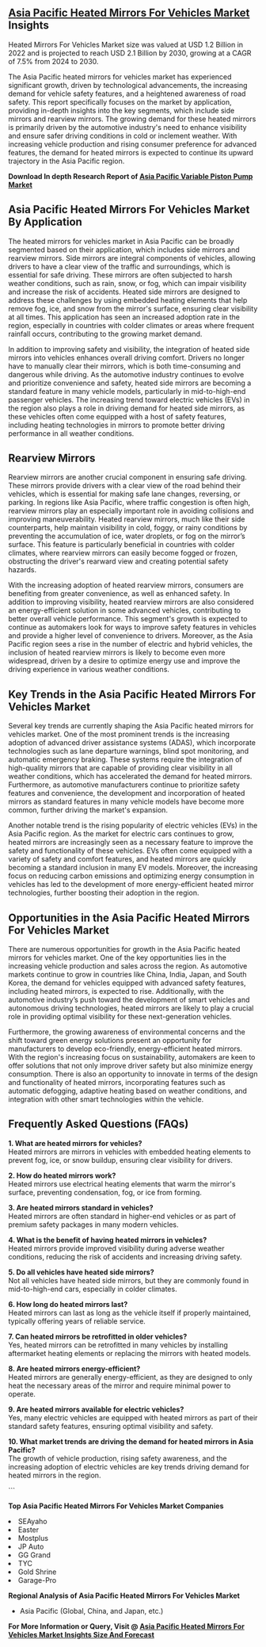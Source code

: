 <h2><a href="https://www.verifiedmarketreports.com/download-sample/?rid=524212&amp;utm_source=Github-Feb&amp;utm_medium=225" target="_blank">Asia Pacific Heated Mirrors For Vehicles Market</a> Insights</h2><p>Heated Mirrors For Vehicles Market size was valued at USD 1.2 Billion in 2022 and is projected to reach USD 2.1 Billion by 2030, growing at a CAGR of 7.5% from 2024 to 2030.</p><p><p>The Asia Pacific heated mirrors for vehicles market has experienced significant growth, driven by technological advancements, the increasing demand for vehicle safety features, and a heightened awareness of road safety. This report specifically focuses on the market by application, providing in-depth insights into the key segments, which include side mirrors and rearview mirrors. The growing demand for these heated mirrors is primarily driven by the automotive industry's need to enhance visibility and ensure safer driving conditions in cold or inclement weather. With increasing vehicle production and rising consumer preference for advanced features, the demand for heated mirrors is expected to continue its upward trajectory in the Asia Pacific region.</p> <p><p><strong>Download In depth Research Report of <a href="https://www.verifiedmarketreports.com/download-sample/?rid=236118&amp;utm_source=Pulse-Dec&amp;utm_medium=225" target="_blank">Asia Pacific Variable Piston Pump Market</a></strong></p></p> <h2>Asia Pacific Heated Mirrors For Vehicles Market By Application</h2> <p>The heated mirrors for vehicles market in Asia Pacific can be broadly segmented based on their application, which includes side mirrors and rearview mirrors. Side mirrors are integral components of vehicles, allowing drivers to have a clear view of the traffic and surroundings, which is essential for safe driving. These mirrors are often subjected to harsh weather conditions, such as rain, snow, or fog, which can impair visibility and increase the risk of accidents. Heated side mirrors are designed to address these challenges by using embedded heating elements that help remove fog, ice, and snow from the mirror's surface, ensuring clear visibility at all times. This application has seen an increased adoption rate in the region, especially in countries with colder climates or areas where frequent rainfall occurs, contributing to the growing market demand.</p> <p>In addition to improving safety and visibility, the integration of heated side mirrors into vehicles enhances overall driving comfort. Drivers no longer have to manually clear their mirrors, which is both time-consuming and dangerous while driving. As the automotive industry continues to evolve and prioritize convenience and safety, heated side mirrors are becoming a standard feature in many vehicle models, particularly in mid-to-high-end passenger vehicles. The increasing trend toward electric vehicles (EVs) in the region also plays a role in driving demand for heated side mirrors, as these vehicles often come equipped with a host of safety features, including heating technologies in mirrors to promote better driving performance in all weather conditions.</p> <h2>Rearview Mirrors</h2> <p>Rearview mirrors are another crucial component in ensuring safe driving. These mirrors provide drivers with a clear view of the road behind their vehicles, which is essential for making safe lane changes, reversing, or parking. In regions like Asia Pacific, where traffic congestion is often high, rearview mirrors play an especially important role in avoiding collisions and improving maneuverability. Heated rearview mirrors, much like their side counterparts, help maintain visibility in cold, foggy, or rainy conditions by preventing the accumulation of ice, water droplets, or fog on the mirror’s surface. This feature is particularly beneficial in countries with colder climates, where rearview mirrors can easily become fogged or frozen, obstructing the driver's rearward view and creating potential safety hazards.</p> <p>With the increasing adoption of heated rearview mirrors, consumers are benefiting from greater convenience, as well as enhanced safety. In addition to improving visibility, heated rearview mirrors are also considered an energy-efficient solution in some advanced vehicles, contributing to better overall vehicle performance. This segment's growth is expected to continue as automakers look for ways to improve safety features in vehicles and provide a higher level of convenience to drivers. Moreover, as the Asia Pacific region sees a rise in the number of electric and hybrid vehicles, the inclusion of heated rearview mirrors is likely to become even more widespread, driven by a desire to optimize energy use and improve the driving experience in various weather conditions.</p> <h2>Key Trends in the Asia Pacific Heated Mirrors For Vehicles Market</h2> <p>Several key trends are currently shaping the Asia Pacific heated mirrors for vehicles market. One of the most prominent trends is the increasing adoption of advanced driver assistance systems (ADAS), which incorporate technologies such as lane departure warnings, blind spot monitoring, and automatic emergency braking. These systems require the integration of high-quality mirrors that are capable of providing clear visibility in all weather conditions, which has accelerated the demand for heated mirrors. Furthermore, as automotive manufacturers continue to prioritize safety features and convenience, the development and incorporation of heated mirrors as standard features in many vehicle models have become more common, further driving the market's expansion.</p> <p>Another notable trend is the rising popularity of electric vehicles (EVs) in the Asia Pacific region. As the market for electric cars continues to grow, heated mirrors are increasingly seen as a necessary feature to improve the safety and functionality of these vehicles. EVs often come equipped with a variety of safety and comfort features, and heated mirrors are quickly becoming a standard inclusion in many EV models. Moreover, the increasing focus on reducing carbon emissions and optimizing energy consumption in vehicles has led to the development of more energy-efficient heated mirror technologies, further boosting their adoption in the region.</p> <h2>Opportunities in the Asia Pacific Heated Mirrors For Vehicles Market</h2> <p>There are numerous opportunities for growth in the Asia Pacific heated mirrors for vehicles market. One of the key opportunities lies in the increasing vehicle production and sales across the region. As automotive markets continue to grow in countries like China, India, Japan, and South Korea, the demand for vehicles equipped with advanced safety features, including heated mirrors, is expected to rise. Additionally, with the automotive industry’s push toward the development of smart vehicles and autonomous driving technologies, heated mirrors are likely to play a crucial role in providing optimal visibility for these next-generation vehicles.</p> <p>Furthermore, the growing awareness of environmental concerns and the shift toward green energy solutions present an opportunity for manufacturers to develop eco-friendly, energy-efficient heated mirrors. With the region's increasing focus on sustainability, automakers are keen to offer solutions that not only improve driver safety but also minimize energy consumption. There is also an opportunity to innovate in terms of the design and functionality of heated mirrors, incorporating features such as automatic defogging, adaptive heating based on weather conditions, and integration with other smart technologies within the vehicle.</p> <h2>Frequently Asked Questions (FAQs)</h2> <p><strong>1. What are heated mirrors for vehicles?</strong><br>Heated mirrors are mirrors in vehicles with embedded heating elements to prevent fog, ice, or snow buildup, ensuring clear visibility for drivers.</p> <p><strong>2. How do heated mirrors work?</strong><br>Heated mirrors use electrical heating elements that warm the mirror's surface, preventing condensation, fog, or ice from forming.</p> <p><strong>3. Are heated mirrors standard in vehicles?</strong><br>Heated mirrors are often standard in higher-end vehicles or as part of premium safety packages in many modern vehicles.</p> <p><strong>4. What is the benefit of having heated mirrors in vehicles?</strong><br>Heated mirrors provide improved visibility during adverse weather conditions, reducing the risk of accidents and increasing driving safety.</p> <p><strong>5. Do all vehicles have heated side mirrors?</strong><br>Not all vehicles have heated side mirrors, but they are commonly found in mid-to-high-end cars, especially in colder climates.</p> <p><strong>6. How long do heated mirrors last?</strong><br>Heated mirrors can last as long as the vehicle itself if properly maintained, typically offering years of reliable service.</p> <p><strong>7. Can heated mirrors be retrofitted in older vehicles?</strong><br>Yes, heated mirrors can be retrofitted in many vehicles by installing aftermarket heating elements or replacing the mirrors with heated models.</p> <p><strong>8. Are heated mirrors energy-efficient?</strong><br>Heated mirrors are generally energy-efficient, as they are designed to only heat the necessary areas of the mirror and require minimal power to operate.</p> <p><strong>9. Are heated mirrors available for electric vehicles?</strong><br>Yes, many electric vehicles are equipped with heated mirrors as part of their standard safety features, ensuring optimal visibility and safety.</p> <p><strong>10. What market trends are driving the demand for heated mirrors in Asia Pacific?</strong><br>The growth of vehicle production, rising safety awareness, and the increasing adoption of electric vehicles are key trends driving demand for heated mirrors in the region.</p> ```</p><p><strong>Top Asia Pacific Heated Mirrors For Vehicles Market Companies</strong></p><div data-test-id=""><p><li>SEAyaho</li><li> Easter</li><li> Mostplus</li><li> JP Auto</li><li> GG Grand</li><li> TYC</li><li> Gold Shrine</li><li> Garage-Pro</li></p><div><strong>Regional Analysis of&nbsp;Asia Pacific Heated Mirrors For Vehicles Market</strong></div><ul><li dir="ltr"><p dir="ltr">Asia Pacific (Global, China, and Japan, etc.)</p></li></ul><p><strong>For More Information or Query, Visit @&nbsp;</strong><strong><a href="https://www.verifiedmarketreports.com/product/heated-mirrors-for-vehicles-market/?utm_source=Github-Feb&amp;utm_medium=225" target="_blank">Asia Pacific Heated Mirrors For Vehicles Market Insights Size And Forecast</a></strong></p></div><h2>&nbsp;</h2><div data-test-id="">&nbsp;</div>
